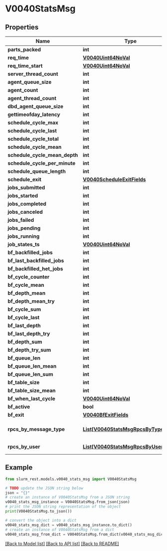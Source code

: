 # V0040StatsMsg


## Properties

Name | Type | Description | Notes
------------ | ------------- | ------------- | -------------
**parts_packed** | **int** |  | [optional] 
**req_time** | [**V0040Uint64NoVal**](V0040Uint64NoVal.md) |  | [optional] 
**req_time_start** | [**V0040Uint64NoVal**](V0040Uint64NoVal.md) |  | [optional] 
**server_thread_count** | **int** |  | [optional] 
**agent_queue_size** | **int** |  | [optional] 
**agent_count** | **int** |  | [optional] 
**agent_thread_count** | **int** |  | [optional] 
**dbd_agent_queue_size** | **int** |  | [optional] 
**gettimeofday_latency** | **int** |  | [optional] 
**schedule_cycle_max** | **int** |  | [optional] 
**schedule_cycle_last** | **int** |  | [optional] 
**schedule_cycle_total** | **int** |  | [optional] 
**schedule_cycle_mean** | **int** |  | [optional] 
**schedule_cycle_mean_depth** | **int** |  | [optional] 
**schedule_cycle_per_minute** | **int** |  | [optional] 
**schedule_queue_length** | **int** |  | [optional] 
**schedule_exit** | [**V0040ScheduleExitFields**](V0040ScheduleExitFields.md) |  | [optional] 
**jobs_submitted** | **int** |  | [optional] 
**jobs_started** | **int** |  | [optional] 
**jobs_completed** | **int** |  | [optional] 
**jobs_canceled** | **int** |  | [optional] 
**jobs_failed** | **int** |  | [optional] 
**jobs_pending** | **int** |  | [optional] 
**jobs_running** | **int** |  | [optional] 
**job_states_ts** | [**V0040Uint64NoVal**](V0040Uint64NoVal.md) |  | [optional] 
**bf_backfilled_jobs** | **int** |  | [optional] 
**bf_last_backfilled_jobs** | **int** |  | [optional] 
**bf_backfilled_het_jobs** | **int** |  | [optional] 
**bf_cycle_counter** | **int** |  | [optional] 
**bf_cycle_mean** | **int** |  | [optional] 
**bf_depth_mean** | **int** |  | [optional] 
**bf_depth_mean_try** | **int** |  | [optional] 
**bf_cycle_sum** | **int** |  | [optional] 
**bf_cycle_last** | **int** |  | [optional] 
**bf_last_depth** | **int** |  | [optional] 
**bf_last_depth_try** | **int** |  | [optional] 
**bf_depth_sum** | **int** |  | [optional] 
**bf_depth_try_sum** | **int** |  | [optional] 
**bf_queue_len** | **int** |  | [optional] 
**bf_queue_len_mean** | **int** |  | [optional] 
**bf_queue_len_sum** | **int** |  | [optional] 
**bf_table_size** | **int** |  | [optional] 
**bf_table_size_mean** | **int** |  | [optional] 
**bf_when_last_cycle** | [**V0040Uint64NoVal**](V0040Uint64NoVal.md) |  | [optional] 
**bf_active** | **bool** |  | [optional] 
**bf_exit** | [**V0040BfExitFields**](V0040BfExitFields.md) |  | [optional] 
**rpcs_by_message_type** | [**List[V0040StatsMsgRpcsByTypeInner]**](V0040StatsMsgRpcsByTypeInner.md) | RPCs by message type | [optional] 
**rpcs_by_user** | [**List[V0040StatsMsgRpcsByUserInner]**](V0040StatsMsgRpcsByUserInner.md) | RPCs by user | [optional] 

## Example

```python
from slurm_rest.models.v0040_stats_msg import V0040StatsMsg

# TODO update the JSON string below
json = "{}"
# create an instance of V0040StatsMsg from a JSON string
v0040_stats_msg_instance = V0040StatsMsg.from_json(json)
# print the JSON string representation of the object
print(V0040StatsMsg.to_json())

# convert the object into a dict
v0040_stats_msg_dict = v0040_stats_msg_instance.to_dict()
# create an instance of V0040StatsMsg from a dict
v0040_stats_msg_from_dict = V0040StatsMsg.from_dict(v0040_stats_msg_dict)
```
[[Back to Model list]](../README.md#documentation-for-models) [[Back to API list]](../README.md#documentation-for-api-endpoints) [[Back to README]](../README.md)


